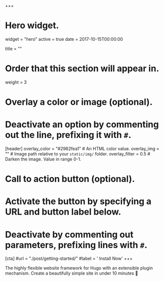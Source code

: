 +++
# Hero widget.
widget = "hero"
active = true
date = 2017-10-15T00:00:00

title = ""

# Order that this section will appear in.
weight = 3

# Overlay a color or image (optional).
#   Deactivate an option by commenting out the line, prefixing it with `#`.
[header]
  overlay_color = "#2962fea1"  # An HTML color value.
  overlay_img = ""  # Image path relative to your `static/img/` folder.
  overlay_filter = 0.5  # Darken the image. Value in range 0-1.

# Call to action button (optional).
#   Activate the button by specifying a URL and button label below.
#   Deactivate by commenting out parameters, prefixing lines with `#`.
[cta]
  #url = "./post/getting-started/"
  #label = '<i class="fas fa-download"></i> Install Now'
+++


  <style>
  canvas{ display: block; vertical-align: bottom; position:absolute; top:-2%; right:0%; }
  #test{background:rgba(0,0,0,0.5);} 
   </style>
The highly flexible website framework for Hugo with an extensible plugin mechanism. Create a beautifully simple site in under 10 minutes :rocket:
<!-- <div id="test">
  <a id="academic-release" href="https://sourcethemes.com/academic/updates" data-repo="gcushen/hugo-academic">
  Latest release
  </a>
</div> -->
<!-- <div class="mt-3">
  <a class="github-button" href="https://github.com/gcushen/hugo-academic" data-icon="octicon-star" data-size="large" data-show-count="true" aria-label="Star this on GitHub">Star</a>
</div> -->

<!-- <script async defer src="https://buttons.github.io/buttons.js"></script> -->
<script async defer src="http://cdn.jsdelivr.net/particles.js/2.0.0/particles.min.js"> </script> 
<script async defer src="http://threejs.org/examples/js/libs/stats.min.js"> </script>
<script>  particlesJS("hero", {"particles":{"number":{"value":80,"density":{"enable":true,"value_area":800}},"color":{"value":"#ffffff"},"shape":{"type":"circle","stroke":{"width":0,"color":"#000000"},"polygon":{"nb_sides":5},"image":{"src":"img/github.svg","width":100,"height":100}},"opacity":{"value":0.5,"random":false,"anim":{"enable":false,"speed":1,"opacity_min":0.1,"sync":false}},"size":{"value":3,"random":true,"anim":{"enable":false,"speed":40,"size_min":0.1,"sync":false}},"line_linked":{"enable":true,"distance":150,"color":"#ffffff","opacity":0.4,"width":1},"move":{"enable":true,"speed":6,"direction":"none","random":false,"straight":false,"out_mode":"out","bounce":false,"attract":{"enable":false,"rotateX":600,"rotateY":1200}}},"interactivity":{"detect_on":"canvas","events":{"onhover":{"enable":true,"mode":"repulse"},"onclick":{"enable":true,"mode":"push"},"resize":true},"modes":{"grab":{"distance":400,"line_linked":{"opacity":1}},"bubble":{"distance":400,"size":40,"duration":2,"opacity":8,"speed":3},"repulse":{"distance":200,"duration":0.4},"push":{"particles_nb":4},"remove":{"particles_nb":2}}},"retina_detect":true});
  </script>
